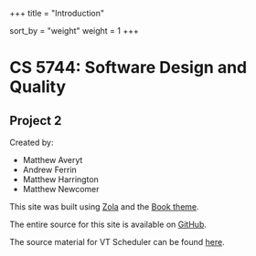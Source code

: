 +++
title = "Introduction"

sort_by = "weight"
weight = 1
+++

# CS 5744: Software Design and Quality
## Project 2
Created by:
* Matthew Averyt
* Andrew Ferrin
* Matthew Harrington
* Matthew Newcomer

This site was built using [Zola](https://www.getzola.org/) and the [Book theme](https://www.getzola.org/themes/book/).

The entire source for this site is available on [GitHub](https://github.com/panevain/CS5744_VTScheduler_TestPlan).

The source material for VT Scheduler can be found [here](https://sites.google.com/vt.edu/vtscheduler/home).